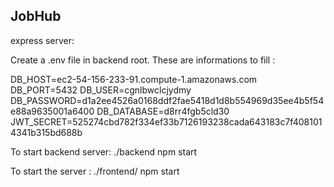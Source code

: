 ## JobHub

express server:

Create a .env file in backend root. These are informations to fill :

DB_HOST=ec2-54-156-233-91.compute-1.amazonaws.com
DB_PORT=5432
DB_USER=cgnlbwclcjydmy
DB_PASSWORD=d1a2ee4526a0168ddf2fae5418d1d8b554969d35ee4b5f54e88a9635001a6400
DB_DATABASE=d8rr4fgb5cld30
JWT_SECRET=525274cbd782f334ef33b7126193238cada643183c7f4081014341b315bd688b

To start backend server:
./backend
npm start

To start the server :
./frontend/
npm start
